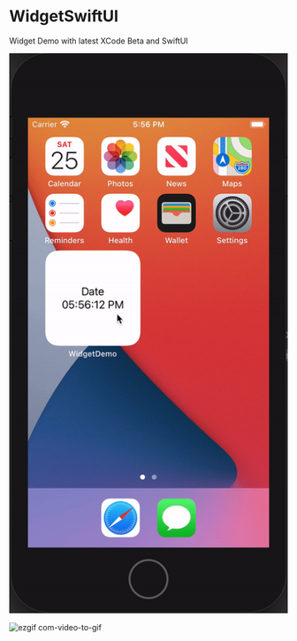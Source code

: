# WidgetSwiftUI

Widget Demo with latest XCode Beta and SwiftUI

![](ezgif.com-video-to-gif.gif)

![ezgif com-video-to-gif](https://user-images.githubusercontent.com/16916280/88457416-c3e86580-cea3-11ea-8f28-6a3c5ef8d087.gif)
